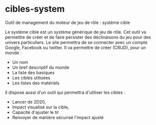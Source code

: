 # cibles-system
Outil de management du moteur de jeu de rôle : système cible

Le système cible est un système générique de jeu de rôle. Cet outil va permettre de créer et de faire persister des déclinaisons du jeu pour des univers particuliers. 
Le site permettra de se connecter avec un compte Google, Facebook ou twitter.
Il va permettre de créer (CRUD), pour un monde : 
* Un nom 
* Un bref descriptif du monde
* La liste des basiques
* Les cibles utilisées
* Les listes des matériels

Il dispose aussi d'un outil qui permettra d'utiliser les cibles : 
* Lancer de 2D20, 
* Impact visualisé sur la cible,
* Capacité d'ajuster le tir
* Renvoyer de manière sécurisé l'impact ajusté

